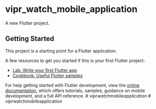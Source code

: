 # vipr_watch_mobile_application

A new Flutter project.

## Getting Started

This project is a starting point for a Flutter application.

A few resources to get you started if this is your first Flutter project:

- [Lab: Write your first Flutter app](https://docs.flutter.dev/get-started/codelab)
- [Cookbook: Useful Flutter samples](https://docs.flutter.dev/cookbook)

For help getting started with Flutter development, view the
[online documentation](https://docs.flutter.dev/), which offers tutorials,
samples, guidance on mobile development, and a full API reference.
#   v i p r _ w a t c h _ m o b i l e _ a p p l i c a t i o n  
 #   v i p r _ w a t c h _ m o b i l e _ a p p l i c a t i o n  
 
